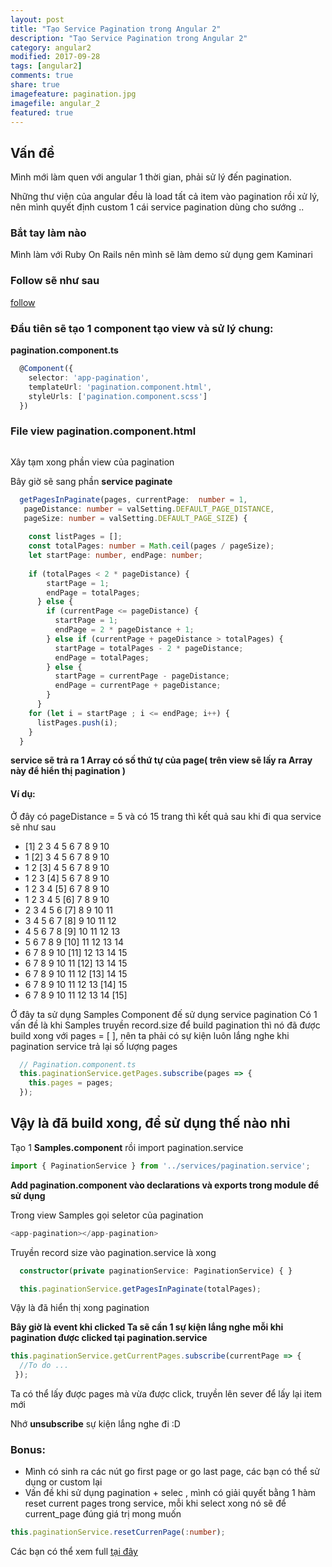 ```yaml
---
layout: post
title: "Tạo Service Pagination trong Angular 2"
description: "Tạo Service Pagination trong Angular 2"
category: angular2
modified: 2017-09-28
tags: [angular2]
comments: true
share: true
imagefeature: pagination.jpg
imagefile: angular_2
featured: true
---
```


## Vấn đề

Mình mới làm quen với angular 1 thời gian, phải sử lý đến pagination.

Những thư viện của angular đều là load tất cả item vào pagination rồi xử lý, nên mình quyết định custom 1 cái service pagination dùng cho sướng ..

### Bắt tay làm nào

Mình làm với Ruby On Rails nên mình sẽ làm demo sử dụng gem Kaminari

### Follow sẽ như sau

[follow](/images/posts/pagination_angular_2/follow_pagination_service.jpg)

### Đầu tiên sẽ tạo 1 component tạo view và sử lý chung: 

**pagination.component.ts**

```typescript
  @Component({
    selector: 'app-pagination',
    templateUrl: 'pagination.component.html',
    styleUrls: ['pagination.component.scss']
  })
```

### File view pagination.component.html

```html

```

Xây tạm xong phần view của pagination

Bây giờ sẽ sang phần **service paginate**

```typescript
  getPagesInPaginate(pages, currentPage:  number = 1,
   pageDistance: number = valSetting.DEFAULT_PAGE_DISTANCE,
   pageSize: number = valSetting.DEFAULT_PAGE_SIZE) {
  
    const listPages = [];
    const totalPages: number = Math.ceil(pages / pageSize);
    let startPage: number, endPage: number;
  
    if (totalPages < 2 * pageDistance) {
        startPage = 1;
        endPage = totalPages;
      } else {
        if (currentPage <= pageDistance) {
          startPage = 1;
          endPage = 2 * pageDistance + 1;
        } else if (currentPage + pageDistance > totalPages) {
          startPage = totalPages - 2 * pageDistance;
          endPage = totalPages;
        } else {
          startPage = currentPage - pageDistance;
          endPage = currentPage + pageDistance;
        }
      }
    for (let i = startPage ; i <= endPage; i++) {
      listPages.push(i);
    }
  }
```

**service sẽ trả ra 1 Array có số thứ tự của page( trên view sẽ lấy ra Array này để hiển thị pagination )** 

#### Ví dụ: 

Ở đây có pageDistance = 5 và có 15 trang thì kết quả sau khi đi qua service sẽ như sau

* [1] 2 3 4 5 6 7 8 9 10
* 1 [2] 3 4 5 6 7 8 9 10
* 1 2 [3] 4 5 6 7 8 9 10
* 1 2 3 [4] 5 6 7 8 9 10
* 1 2 3 4 [5] 6 7 8 9 10
* 1 2 3 4 5 [6] 7 8 9 10
* 2 3 4 5 6 [7] 8 9 10 11
* 3 4 5 6 7 [8] 9 10 11 12
* 4 5 6 7 8 [9] 10 11 12 13
* 5 6 7 8 9 [10] 11 12 13 14
* 6 7 8 9 10 [11] 12 13 14 15
* 6 7 8 9 10 11 [12] 13 14 15
* 6 7 8 9 10 11 12 [13] 14 15
* 6 7 8 9 10 11 12 13 [14] 15
* 6 7 8 9 10 11 12 13 14 [15]

Ở đây ta sử dụng Samples Component đế sử dụng service pagination Có 1 vấn đề là khi Samples truyền record.size để build pagination thì nó đã được build xong với pages = [ ], nên ta phải có sự kiện luôn lắng nghe khi pagination service trả lại số lượng pages

```typescript
  // Pagination.component.ts
  this.paginationService.getPages.subscribe(pages => {
    this.pages = pages;
  });
```

## Vậy là đã build xong, để sử dụng thế nào nhỉ

Tạo 1 **Samples.component** rồi import pagination.service

```typescript
import { PaginationService } from '../services/pagination.service';
```

**Add pagination.component vào declarations và exports trong module để sử dụng**

Trong view Samples gọi seletor của pagination

```typescript
<app-pagination></app-pagination>
```

Truyền record size vào pagination.service là xong

```typescript
  constructor(private paginationService: PaginationService) { }

  this.paginationService.getPagesInPaginate(totalPages);
```

Vậy là đã hiển thị xong pagination

**Bây giờ là event khi clicked Ta sẽ cần 1 sự kiện lắng nghe mỗi khi pagination được clicked tại pagination.service**

```typescript
this.paginationService.getCurrentPages.subscribe(currentPage => {
  //To do ...
 });
```

Ta có thể lấy được pages mà vừa được click, truyền lên sever để lấy lại item mới

Nhớ **unsubscribe** sự kiện lắng nghe đi :D

### Bonus:

* Mình có sinh ra các nút go first page or go last page, các bạn có thể sử dụng or custom lại
* Vấn đề khi sử dụng pagination + selec , mình có giải quyết bằng 1 hàm reset current pages trong service, mỗi khi select xong nó sẽ để current_page đúng giá trị mong muốn

```typescript
this.paginationService.resetCurrenPage(:number);
```

Các bạn có thể xem full [tại đây](https://github.com/vuhuutuan262/angular_pagination_with_kaminari)
